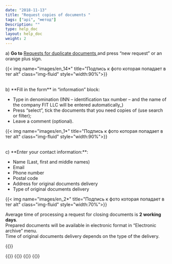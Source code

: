 ```yaml
---
date: "2018-11-13"
title: "Request copies of documents "
tags: ["api", "метод"]
Description: ""
type: help_doc
layout: help_doc
weight: 2
---
```



a) **Go to** <a href="https://my.fesco.com/archive/duplicate-documents-requests" target="_blank">Requests for duplicate documents </a> and press “new request” or an orange plus sign.

{{< img name="images/en_14*" title="Подпись к фото которая попадает в тег alt" class="img-fluid" style="width:90%">}} 

<br/>
b) **Fill in the form** in “information” block:
<br/>

*  Type in denomination (INN – identification tax number – and the name of the company FIT LLC will be entered automatically_)
* Press “select”, tick the documents that you need copies of (use search or filter);
* Leave a comment (optional). 

{{< img name="images/en_1*" title="Подпись к фото которая попадает в тег alt" class="img-fluid" style="width:90%">}} 

<br/>
c) **Enter your contact information:**:

* Name (Last, first and middle names)
* Email 
* Phone number
* Postal code
* Address for original documents delivery
* Type of original documents delivery


{{< img name="images/en_2*" title="Подпись к фото которая попадает в тег alt" class="img-fluid" style="width:70%">}} 

<div class="pixxett-alert pixxett-alert-icon alert11-light">
  <i class="fa fa-clock-o"></i>Average time of processing a request for closing documents is <b>2 working days</b>. <br/> Prepared documents will be available in electronic format in “Electronic archive” menu. <br/> Time of original documents delivery depends on the type of the delivery. 
</div>

{{<isHelpful>}}

{{<seeAlso>}}
    {{<seeAlsoItem link="/en/elar/act_requests/" text="How to make a request for reconciliation reports">}}
     {{<seeAlsoItem link="/en/elar/archive_zip/" text="How to download the documents in the archive file">}}
{{</seeAlso>}}
